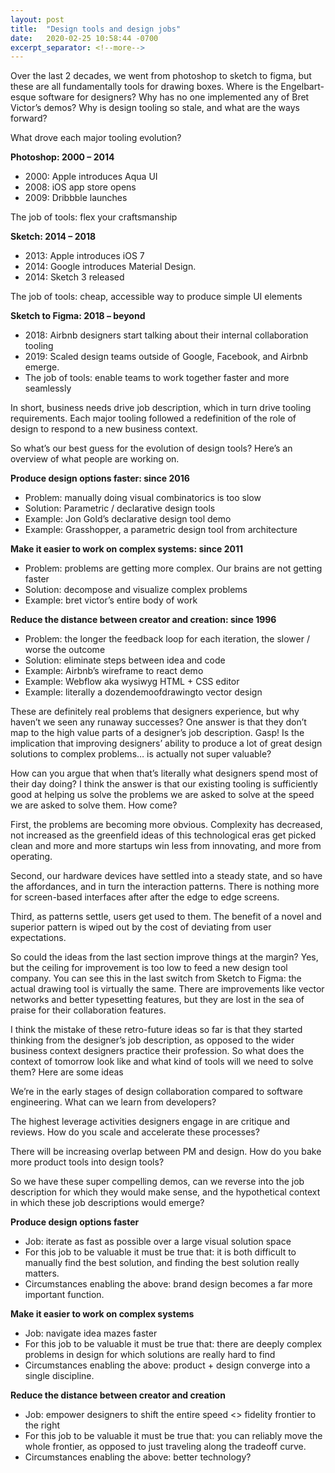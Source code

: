 ```yaml
---
layout: post
title:  "Design tools and design jobs"
date:   2020-02-25 10:58:44 -0700
excerpt_separator: <!--more-->
---
```


Over the last 2 decades, we went from photoshop to sketch to figma, but these are all fundamentally tools for drawing boxes. Where is the Engelbart-esque software for designers?<!--more--> Why has no one implemented any of Bret Victor’s demos? Why is design tooling so stale, and what are the ways forward?

What drove each major tooling evolution?

**Photoshop: 2000 – 2014**

* 2000: Apple introduces Aqua UI
* 2008: iOS app store opens
* 2009: Dribbble launches 

The job of tools: flex your craftsmanship

**Sketch: 2014 – 2018**

* 2013: Apple introduces iOS 7 
* 2014: Google introduces Material Design.
* 2014: Sketch 3 released 

The job of tools: cheap, accessible way to produce simple UI elements

**Sketch to Figma: 2018 – beyond**

* 2018: Airbnb designers start talking about their internal collaboration tooling
* 2019: Scaled design teams outside of Google, Facebook, and Airbnb emerge. 
* The job of tools: enable teams to work together faster and more seamlessly

In short, business needs drive job description, which in turn drive tooling requirements. Each major tooling followed a redefinition of the role of design to respond to a new business context.

So what’s our best guess for the evolution of design tools? Here’s an overview of what people are working on. 

**Produce design options faster: since 2016**

* Problem: manually doing visual combinatorics is too slow
* Solution: Parametric / declarative design tools
* Example: Jon Gold’s declarative design tool demo
* Example: Grasshopper, a parametric design tool from architecture

**Make it easier to work on complex systems: since 2011**

* Problem: problems are getting more complex. Our brains are not getting faster
* Solution: decompose and visualize complex problems
* Example: bret victor’s entire body of work

**Reduce the distance between creator and creation: since 1996**

* Problem: the longer the feedback loop for each iteration, the slower / worse the outcome
* Solution: eliminate steps between idea and code
* Example: Airbnb’s wireframe to react demo
* Example: Webflow aka wysiwyg HTML + CSS editor
* Example: literally a dozendemoofdrawingto vector design 

These are definitely real problems that designers experience,  but why haven’t we seen any runaway successes? One answer is that they don’t map to the high value parts of a designer’s job description. Gasp! Is the implication that improving designers’ ability to produce a lot of great design solutions to complex problems… is actually not super valuable?

How can you argue that when that’s literally what designers spend most of their day doing? I think the answer is that our existing tooling is sufficiently good at helping us solve the problems we are asked to solve at the speed we are asked to solve them. How come? 

First, the problems are becoming more obvious. Complexity has decreased, not increased as the greenfield ideas of this technological eras get picked clean and more and more startups win less from innovating, and more from operating.

Second, our hardware devices have settled into a steady state, and so have the affordances, and in turn the interaction patterns. There is nothing more for screen-based interfaces after after the edge to edge screens.

Third, as patterns settle, users get used to them. The benefit of a novel and superior pattern is wiped out by the cost of deviating from user expectations.

So could the ideas from the last section improve things at the margin? Yes, but the ceiling for improvement is too low to feed a new design tool company. You can see this in the last switch from Sketch to Figma: the actual drawing tool is virtually the same. There are improvements like vector networks and better typesetting features, but they are lost in the sea of praise for their collaboration features.

I think the mistake of these retro-future ideas so far is that they started thinking from the designer’s job description, as opposed to the wider business context designers practice their profession. So what does the context of tomorrow look like and what kind of tools will we need to solve them? Here are some ideas

We’re in the early stages of design collaboration compared to software engineering. What can we learn from developers? 

The highest leverage activities designers engage in are critique and reviews. How do you scale and accelerate these processes?

There will be increasing overlap between PM and design. How do you bake more product tools into design tools?

So we have these super compelling demos, can we reverse into the job description for which they would make sense, and the hypothetical context in which these job descriptions would emerge?

**Produce design options faster**

* Job: iterate as fast as possible over a large visual solution space
* For this job to be valuable it must be true that: it is both difficult to manually find the best solution, and finding the best solution really matters.
* Circumstances enabling the above: brand design becomes a far more important function.

**Make it easier to work on complex systems**

* Job: navigate idea mazes faster
* For this job to be valuable it must be true that: there are deeply complex problems in design for which solutions are really hard to find
* Circumstances enabling the above: product + design converge into a single discipline.

**Reduce the distance between creator and creation**

* Job: empower designers to shift the entire speed <> fidelity frontier to the right
* For this job to be valuable it must be true that: you can reliably move the whole frontier, as opposed to just traveling along the tradeoff curve.
* Circumstances enabling the above: better technology? 